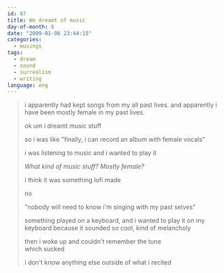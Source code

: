 ```yaml
---
id: 87
title: We dreamt of music
day-of-month: 6
date: "2009-01-06 23:44:15"
categories:
  - musings
tags:
  - dream
  - sound
  - surrealism
  - writing
language: eng
---
```


> i apparently had kept songs from my all past lives. and apparently i have been mostly female in my past lives.
>
> ok um i dreamt music stuff
>
> so i was like "finally, i can record an album with female vocals"
>
> i was listening to music and i wanted to play it
>
> _<somari> What kind of music stuff? Mostly female?_
>
> i think it was something lofi made
>
> no
>
> "nobody will need to know i'm singing with my past selves"
>
> something played on a keyboard, and i wanted to play it on my keyboard because it sounded so cool, kind of melancholy
>
> then i woke up and couldn't remember the tune  
> which sucked
>
> i don't know anything else outside of what i recited
